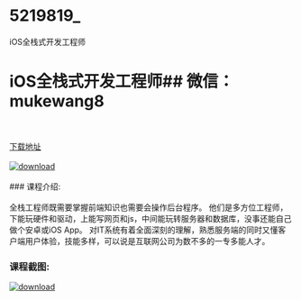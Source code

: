 # 5219819_
iOS全栈式开发工程师
# iOS全栈式开发工程师## 微信：mukewang8
<br/></br>[下载地址](http://www.36tz.cn/article/5219819 "下载地址")
<br/></br>[![download](http://36tz.cn/muke_img/2021_05_2-25-300x174.png "下载地址")](http://www.36tz.cn/article/5219819 "下载地址")
<br/></br>### 课程介绍:<br/></br>全栈工程师既需要掌握前端知识也需要会操作后台程序。
他们是多方位工程师，下能玩硬件和驱动，上能写网页和js，中间能玩转服务器和数据库，没事还能自己做个安卓或iOS App。
对IT系统有着全面深刻的理解，熟悉服务端的同时又懂客户端用户体验，技能多样，可以说是互联网公司为数不多的一专多能人才。

### 课程截图:
[![download](http://36tz.cn/muke_img/2021_05_2-26.png "下载地址")](http://www.36tz.cn/article/5219819 "下载地址")
